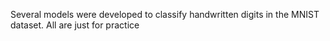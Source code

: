 Several models were developed to classify handwritten digits in the MNIST dataset. All are just for practice

